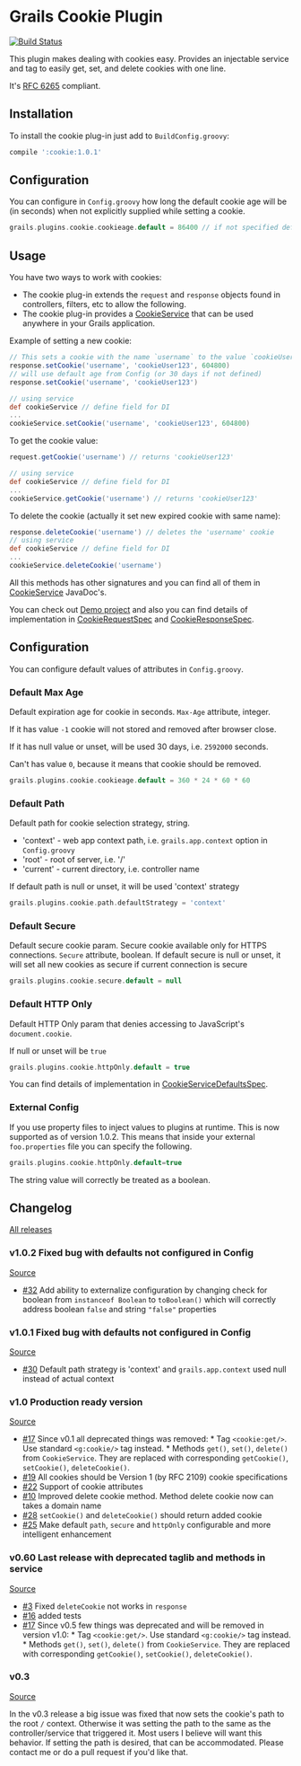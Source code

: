 # Grails Cookie Plugin

[![Build Status](https://travis-ci.org/stokito/grails-cookie.png?branch=master)](https://travis-ci.org/stokito/grails-locale-configuration-plugin)

This plugin makes dealing with cookies easy. Provides an injectable service and tag to easily get, set, and delete cookies with one line.

It's [RFC 6265](http://tools.ietf.org/html/rfc6265) compliant.

## Installation

To install the cookie plug-in just add to `BuildConfig.groovy`:
```groovy
compile ':cookie:1.0.1'
```

## Configuration

You can configure in `Config.groovy` how long the default cookie age will be (in seconds) when not explicitly supplied while setting a cookie.
```groovy
grails.plugins.cookie.cookieage.default = 86400 // if not specified default in code is 30 days
```

## Usage

You have two ways to work with cookies:
* The cookie plug-in extends the `request` and `response` objects found in controllers, filters, etc to allow the following.
* The cookie plug-in provides a [CookieService](./grails-app/services/grails/plugin/cookie/CookieService.groovy) that can be used anywhere in your Grails application.

Example of setting a new cookie:
```groovy
// This sets a cookie with the name `username` to the value `cookieUser123` with a expiration set to a week, defined in seconds
response.setCookie('username', 'cookieUser123', 604800)
// will use default age from Config (or 30 days if not defined)
response.setCookie('username', 'cookieUser123')

// using service
def cookieService // define field for DI
...
cookieService.setCookie('username', 'cookieUser123', 604800)
```

To get the cookie value:
```groovy
request.getCookie('username') // returns 'cookieUser123'

// using service
def cookieService // define field for DI
...
cookieService.getCookie('username') // returns 'cookieUser123'
```

To delete the cookie (actually it set new expired cookie with same name):
```groovy
response.deleteCookie('username') // deletes the 'username' cookie
// using service
def cookieService // define field for DI
...
cookieService.deleteCookie('username')
```

All this methods has other signatures and you can find all of them in [CookieService](./grails-app/services/grails/plugin/cookie/CookieService.groovy) JavaDoc's.

You can check out [Demo project](https://github.com/stokito/grails-cookie-demo) and also you can find details of implementation in [CookieRequestSpec](./test/unit/grails/plugin/cookie/CookieRequestSpec.groovy) and [CookieResponseSpec](./test/unit/grails/plugin/cookie/CookieResponseSpec.groovy).

## Configuration

You can configure default values of attributes in `Config.groovy`.

### Default Max Age
Default expiration age for cookie in seconds. `Max-Age` attribute, integer.

If it has value `-1` cookie will not stored and removed after browser close.

If it has null value or unset, will be used 30 days, i.e. `2592000` seconds.

Can't has value `0`, because it means that cookie should be removed.

```groovy
grails.plugins.cookie.cookieage.default = 360 * 24 * 60 * 60
```

### Default Path
Default path for cookie selection strategy, string.
* 'context' - web app context path, i.e. `grails.app.context` option in `Config.groovy`
* 'root' - root of server, i.e. '/'
* 'current' - current directory, i.e. controller name

If default path is null or unset, it will be used 'context' strategy

```groovy
grails.plugins.cookie.path.defaultStrategy = 'context'
```

### Default Secure
Default secure cookie param. Secure cookie available only for HTTPS connections. `Secure` attribute, boolean.
If default secure is null or unset, it will set all new cookies as secure if current connection is secure
```groovy
grails.plugins.cookie.secure.default = null
```

### Default HTTP Only
Default HTTP Only param that denies accessing to JavaScript's `document.cookie`.

If null or unset will be `true`

```groovy
grails.plugins.cookie.httpOnly.default = true
```

You can find details of implementation in [CookieServiceDefaultsSpec](./test/unit/grails/plugin/cookie/CookieServiceDefaultsSpec.groovy).

### External Config
If you use property files to inject values to plugins at runtime.  This is now supported as of version 1.0.2.  This means that inside your external `foo.properties` file you can specify the following.

```groovy
grails.plugins.cookie.httpOnly.default=true
```

The string value will correctly be treated as a boolean.

## Changelog

[All releases](https://github.com/stokito/grails-cookie/releases)

### v1.0.2 Fixed bug with defaults not configured in Config
[Source](https://github.com/stokito/grails-cookie/releases/tag/v1.0.2)

- [#32](https://github.com/stokito/grails-cookie/issues/32) Add ability to externalize configuration by changing check for boolean from `instanceof Boolean` to `toBoolean()` which will correctly address boolean `false` and string `"false"` properties

### v1.0.1 Fixed bug with defaults not configured in Config
[Source](https://github.com/stokito/grails-cookie/releases/tag/v1.0.1)

- [#30](https://github.com/stokito/grails-cookie/issues/30) Default path strategy is 'context' and `grails.app.context` used null instead of actual context

### v1.0 Production ready version
[Source](https://github.com/stokito/grails-cookie/releases/tag/v1.0)

- [#17](https://github.com/stokito/grails-cookie/issues/17) Since v0.1 all deprecated things was removed:
       * Tag `<cookie:get/>`. Use standard `<g:cookie/>` tag instead.
       * Methods `get()`, `set()`, `delete()` from `CookieService`. They are replaced with corresponding `getCookie()`,  `setCookie()`, `deleteCookie()`.
- [#19](https://github.com/stokito/grails-cookie/issues/19) All cookies should be Version 1 (by RFC 2109) cookie specifications
- [#22](https://github.com/stokito/grails-cookie/issues/22) Support of cookie attributes
- [#10](https://github.com/stokito/grails-cookie/issues/10) Improved delete cookie method.  Method delete cookie now can takes a domain name
- [#28](https://github.com/stokito/grails-cookie/issues/28) `setCookie()` and `deleteCookie()` should return added cookie
- [#25](https://github.com/stokito/grails-cookie/issues/25) Make default `path`, `secure` and `httpOnly` configurable and more intelligent  enhancement


### v0.60 Last release with deprecated taglib and methods in service
[Source](https://github.com/stokito/grails-cookie/releases/tag/v0.6)

- [#3](https://github.com/stokito/grails-cookie/issues/3) Fixed `deleteCookie` not works in `response`
- [#16](https://github.com/stokito/grails-cookie/issues/16) added tests
- [#17](https://github.com/stokito/grails-cookie/issues/17) Since v0.5 few things was deprecated and will be removed in version v1.0:
       * Tag `<cookie:get/>`. Use standard `<g:cookie/>` tag instead.
       * Methods `get()`, `set()`, `delete()` from `CookieService`. They are replaced with corresponding `getCookie()`,  `setCookie()`, `deleteCookie()`.

### v0.3
[Source](https://github.com/stokito/grails-cookie/releases/tag/v0.3)

In the v0.3 release a big issue was fixed that now sets the cookie's path to the root `/` context.
Otherwise it was setting the path to the same as the controller/service that triggered it.
Most users I believe will want this behavior. If setting the path is desired, that can be accommodated.
Please contact me or do a pull request if you'd like that.
